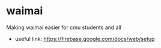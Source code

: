 # waimai
Making waimai easier for cmu students and all

- useful link: https://firebase.google.com/docs/web/setup
